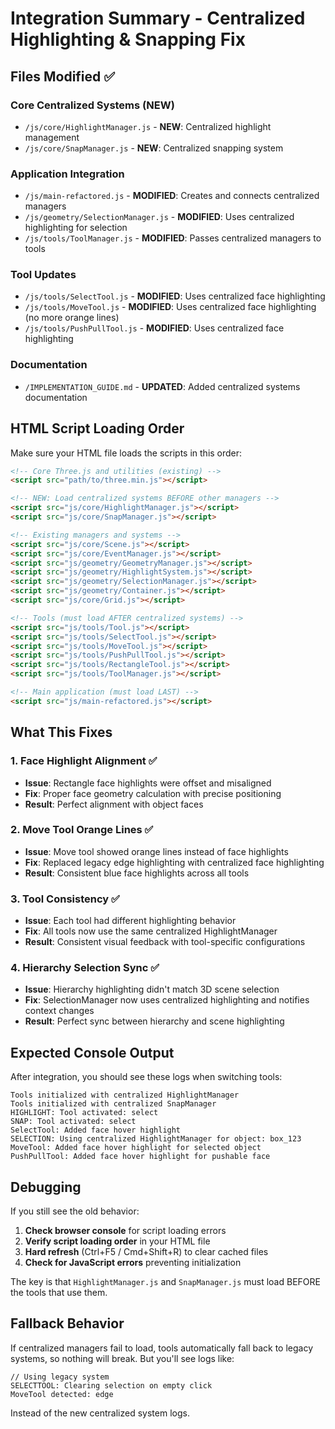 # Integration Summary - Centralized Highlighting & Snapping Fix

## Files Modified ✅

### Core Centralized Systems (NEW)
- `/js/core/HighlightManager.js` - **NEW**: Centralized highlight management 
- `/js/core/SnapManager.js` - **NEW**: Centralized snapping system

### Application Integration
- `/js/main-refactored.js` - **MODIFIED**: Creates and connects centralized managers
- `/js/geometry/SelectionManager.js` - **MODIFIED**: Uses centralized highlighting for selection
- `/js/tools/ToolManager.js` - **MODIFIED**: Passes centralized managers to tools

### Tool Updates  
- `/js/tools/SelectTool.js` - **MODIFIED**: Uses centralized face highlighting
- `/js/tools/MoveTool.js` - **MODIFIED**: Uses centralized face highlighting (no more orange lines)
- `/js/tools/PushPullTool.js` - **MODIFIED**: Uses centralized face highlighting

### Documentation
- `/IMPLEMENTATION_GUIDE.md` - **UPDATED**: Added centralized systems documentation

## HTML Script Loading Order

Make sure your HTML file loads the scripts in this order:

```html
<!-- Core Three.js and utilities (existing) -->
<script src="path/to/three.min.js"></script>

<!-- NEW: Load centralized systems BEFORE other managers -->
<script src="js/core/HighlightManager.js"></script>
<script src="js/core/SnapManager.js"></script>

<!-- Existing managers and systems -->
<script src="js/core/Scene.js"></script>
<script src="js/core/EventManager.js"></script>
<script src="js/geometry/GeometryManager.js"></script>
<script src="js/geometry/HighlightSystem.js"></script>
<script src="js/geometry/SelectionManager.js"></script>
<script src="js/geometry/Container.js"></script>
<script src="js/core/Grid.js"></script>

<!-- Tools (must load AFTER centralized systems) -->
<script src="js/tools/Tool.js"></script>
<script src="js/tools/SelectTool.js"></script>
<script src="js/tools/MoveTool.js"></script>
<script src="js/tools/PushPullTool.js"></script>
<script src="js/tools/RectangleTool.js"></script>
<script src="js/tools/ToolManager.js"></script>

<!-- Main application (must load LAST) -->
<script src="js/main-refactored.js"></script>
```

## What This Fixes

### 1. Face Highlight Alignment ✅
- **Issue**: Rectangle face highlights were offset and misaligned
- **Fix**: Proper face geometry calculation with precise positioning
- **Result**: Perfect alignment with object faces

### 2. Move Tool Orange Lines ✅  
- **Issue**: Move tool showed orange lines instead of face highlights
- **Fix**: Replaced legacy edge highlighting with centralized face highlighting
- **Result**: Consistent blue face highlights across all tools

### 3. Tool Consistency ✅
- **Issue**: Each tool had different highlighting behavior
- **Fix**: All tools now use the same centralized HighlightManager
- **Result**: Consistent visual feedback with tool-specific configurations

### 4. Hierarchy Selection Sync ✅
- **Issue**: Hierarchy highlighting didn't match 3D scene selection
- **Fix**: SelectionManager now uses centralized highlighting and notifies context changes  
- **Result**: Perfect sync between hierarchy and scene highlighting

## Expected Console Output

After integration, you should see these logs when switching tools:

```
Tools initialized with centralized HighlightManager
Tools initialized with centralized SnapManager
HIGHLIGHT: Tool activated: select
SNAP: Tool activated: select
SelectTool: Added face hover highlight
SELECTION: Using centralized HighlightManager for object: box_123
MoveTool: Added face hover highlight for selected object  
PushPullTool: Added face hover highlight for pushable face
```

## Debugging

If you still see the old behavior:

1. **Check browser console** for script loading errors
2. **Verify script loading order** in your HTML file  
3. **Hard refresh** (Ctrl+F5 / Cmd+Shift+R) to clear cached files
4. **Check for JavaScript errors** preventing initialization

The key is that `HighlightManager.js` and `SnapManager.js` must load BEFORE the tools that use them.

## Fallback Behavior

If centralized managers fail to load, tools automatically fall back to legacy systems, so nothing will break. But you'll see logs like:

```
// Using legacy system
SELECTTOOL: Clearing selection on empty click
MoveTool detected: edge  
```

Instead of the new centralized system logs.